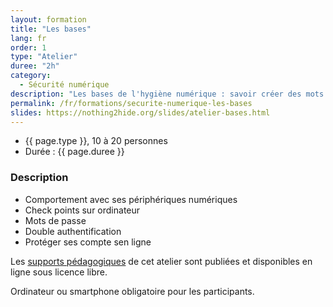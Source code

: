 ```yaml
---
layout: formation
title: "Les bases"
lang: fr
order: 1
type: "Atelier"
duree: "2h"
category: 
  - Sécurité numérique
description: "Les bases de l'hygiène numérique : savoir créer des mots de passe solides, apprendre à protéger ses périphériques et ses  comptes en ligne."
permalink: /fr/formations/securite-numerique-les-bases
slides: https://nothing2hide.org/slides/atelier-bases.html
---
```


  - {{ page.type }}, 10 à 20 personnes
  - Durée : {{ page.duree }}


### Description

- Comportement avec ses périphériques numériques
- Check points sur ordinateur
- Mots de passe
- Double authentification
- Protéger ses compte sen ligne

Les [supports pédagogiques](page.slides) de cet atelier sont publiées et disponibles en ligne sous licence libre.

Ordinateur ou smartphone obligatoire pour les participants.
